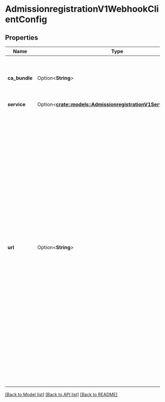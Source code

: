 # AdmissionregistrationV1WebhookClientConfig

## Properties

Name | Type | Description | Notes
------------ | ------------- | ------------- | -------------
**ca_bundle** | Option<**String**> | `caBundle` is a PEM encoded CA bundle which will be used to validate the webhook's server certificate. If unspecified, system trust roots on the apiserver are used. | [optional]
**service** | Option<[**crate::models::AdmissionregistrationV1ServiceReference**](admissionregistration.v1.ServiceReference.md)> |  | [optional]
**url** | Option<**String**> | `url` gives the location of the webhook, in standard URL form (`scheme://host:port/path`). Exactly one of `url` or `service` must be specified.  The `host` should not refer to a service running in the cluster; use the `service` field instead. The host might be resolved via external DNS in some apiservers (e.g., `kube-apiserver` cannot resolve in-cluster DNS as that would be a layering violation). `host` may also be an IP address.  Please note that using `localhost` or `127.0.0.1` as a `host` is risky unless you take great care to run this webhook on all hosts which run an apiserver which might need to make calls to this webhook. Such installs are likely to be non-portable, i.e., not easy to turn up in a new cluster.  The scheme must be \"https\"; the URL must begin with \"https://\".  A path is optional, and if present may be any string permissible in a URL. You may use the path to pass an arbitrary string to the webhook, for example, a cluster identifier.  Attempting to use a user or basic auth e.g. \"user:password@\" is not allowed. Fragments (\"#...\") and query parameters (\"?...\") are not allowed, either. | [optional]

[[Back to Model list]](../README.md#documentation-for-models) [[Back to API list]](../README.md#documentation-for-api-endpoints) [[Back to README]](../README.md)



